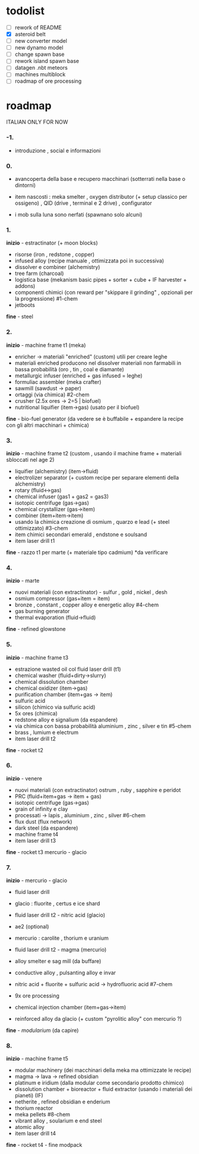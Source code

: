 # todolist
- [ ] rework of README
- [x] asteroid belt
- [ ] new converter model
- [ ] new dynamo model
- [ ] change spawn base
- [ ] rework island spawn base
- [ ] datagen .nbt meteors
- [ ] machines multiblock
- [ ] roadmap of ore processing

 # roadmap
ITALIAN ONLY FOR NOW

### -1. 

- introduzione , social e informazioni
  
### 0.
- avancoperta della base e recupero macchinari (sotterrati nella base o dintorni)

- item nascosti : meka smelter , oxygen distributor (+ setup classico per ossigeno) , QID (drive , terminal e 2 drive) , configurator

- i mob sulla luna sono nerfati (spawnano solo alcuni)

### 1.
**inizio** - estractinator (+ moon blocks)

- risorse (iron , redstone , copper)
- infused alloy (recipe manuale , ottimizzata poi in successiva)
- dissolver e combiner (alchemistry)
- tree farm (charcoal)
- logistica base (mekanism basic pipes + sorter + cube + IF harvester + addons)
- componenti chimici (con reward per "skippare il grinding" , opzionali per la progressione) #1-chem
- jetboots

**fine** - steel

### 2.
**inizio** - machine frame t1 (meka)

- enricher -> materiali "enriched" (custom) utili per creare leghe
- materiali enriched producono nel dissolver materiali non farmabili in bassa probabilità (oro , tin , coal e diamante)
- metallurgic infuser (enriched + gas infused = leghe)
- formuliac assembler (meka crafter)
- sawmill (sawdust -> paper)
- ortaggi (via chimica)			#2-chem
- crusher (2.5x ores -> 2=5 | biofuel)
- nutritional liquifier (item->gas) (usato per il biofuel)
  
**fine** - bio-fuel generator (da vedere se è buffabile + espandere la recipe con gli altri macchinari + chimica)

### 3.
**inizio** - machine frame t2 (custom , usando il machine frame + materiali sbloccati nel age 2)

- liquifier (alchemistry) (item->fluid)
- electrolizer separator (+ custom recipe per separare elementi della alchemistry)
- rotary (fluid<->gas)
- chemical infuser (gas1 + gas2 = gas3)
- isotopic centrifuge (gas->gas)
- chemical crystallizer (gas->item)
- combiner (item+item->item)
- usando la chimica creazione di osmium  , quarzo e lead (+ steel ottimizzato) #3-chem
- item chimici secondari			emerald , endstone e soulsand
- item laser drill t1
  
**fine** - razzo t1 per marte (+ materiale tipo cadmium) *da verificare

### 4.
**inizio** - marte

- nuovi materiali (con extractinator) -  sulfur , gold , nickel , desh
- osmium compressor (gas+item = item) 
- bronze , constant , copper alloy e energetic alloy						#4-chem
- gas burning generator
- thermal evaporation (fluid->fluid)
  
**fine** - refined glowstone

### 5.
**inizio** - machine frame t3

- estrazione wasted oil col fluid laser drill (t1)
- chemical washer (fluid+dirty->slurry)
- chemical dissolution chamber
- chemical oxidizer (item->gas)
- purification chamber (item+gas -> item)
- sulfuric acid
- silicon (chimico via sulfuric acid)
- 5x ores (chimica)
- redstone alloy e signalium (da espandere)
- via chimica con bassa probabilità 	aluminium , zinc , silver e tin		#5-chem
- brass , lumium e electrum
- item laser drill t2
  
**fine** - rocket t2

### 6.
**inizio** - venere

- nuovi materiali (con extractinator) ostrum , ruby , sapphire e peridot
- PRC (fluid+item+gas -> item + gas)	
- isotopic centrifuge (gas->gas)
- grain of infinity e clay  		
- processati -> lapis , aluminium , zinc , silver			#6-chem
- flux dust (flux network)
- dark steel (da espandere)
- machine frame t4
- item laser drill t3
  
**fine** - rocket t3 mercurio - glacio


### 7.
**inizio** - mercurio - glacio

- fluid laser drill

- glacio : fluorite , certus e ice shard
- fluid laser drill t2		- nitric acid (glacio)

- ae2 (optional)

- mercurio : carolite , thorium e uranium
- fluid laser drill t2		- magma  (mercurio)

- alloy smelter e sag mill (da buffare)
- conductive alloy , pulsanting alloy e invar
- nitric acid + fluorite + sulfuric acid -> hydrofluoric acid	#7-chem
- 9x ore processing
- chemical injection chamber (item+gas->item)

- reinforced alloy da glacio (+ custom "pyrolitic alloy" con mercurio ?)

**fine** - *modularium* (da capire)

### 8.
**inizio** - machine frame t5

- modular machinery (dei macchinari della meka ma ottimizzate le recipe)
- magma -> lava -> refined obsidian
- platinum e iridium (dalla modular come secondario prodotto chimico)
- dissolution chamber + bioreactor + fluid extractor (usando i materiali dei pianeti) (IF)
- netherite , refined obsidian e enderium
- thorium reactor
- meka pellets				#8-chem
- vibrant alloy , soularium e end steel
- atomic alloy
- item laser drill t4
  
**fine** - rocket t4 - fine modpack
